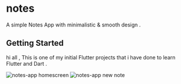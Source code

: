 # notes

A simple Notes App with minimalistic & smooth design .

## Getting Started

hi all ,
This is one of my initial Flutter projects that i have done to learn Flutter and Dart .


![notes-app homescreen](https://user-images.githubusercontent.com/130171990/230756248-b242c6f5-75e3-4776-8b3e-7c22729ebf4a.png)
![notes-app new note](https://user-images.githubusercontent.com/130171990/230756292-0a0c9c87-2722-4469-be9b-67bf50992ab6.png)
